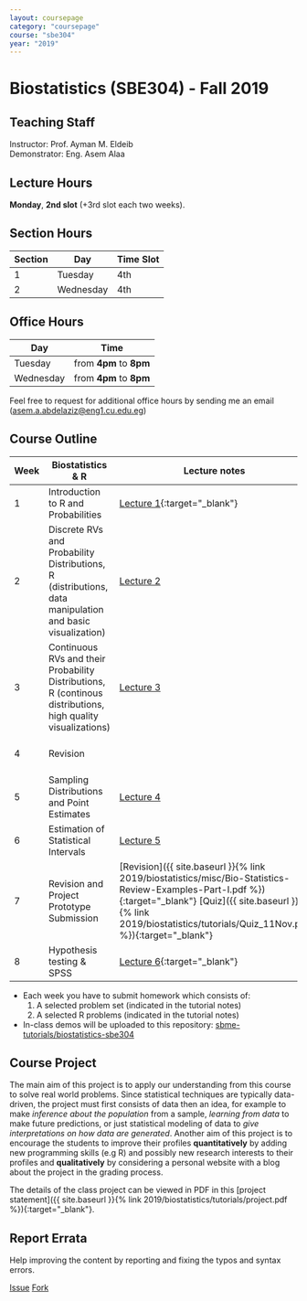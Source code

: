 ```yaml
---
layout: coursepage
category: "coursepage"
course: "sbe304"
year: "2019"
---
```


# Biostatistics \(SBE304\) - Fall 2019

## Teaching Staff

Instructor: Prof. Ayman M. Eldeib  
Demonstrator:  Eng. Asem Alaa  

## Lecture Hours

**Monday**, **2nd slot** (+3rd slot each two weeks).

## Section Hours

| Section | Day | Time Slot |
|---------|-----|-----------|
|   1     | Tuesday | 4th |
|   2     | Wednesday | 4th |

## Office Hours

| Day | Time |
|-----|-----------|
| Tuesday | from **4pm** to **8pm** |
| Wednesday | from **4pm** to **8pm** |

Feel free to request for additional office hours by sending me an email (asem.a.abdelaziz@eng1.cu.edu.eg)

## Course Outline

| Week | Biostatistics & R | Lecture notes | Tutorial notes |
|------|-----|-------|----|
| 1 |  Introduction to R and Probabilities | [Lecture 1](https://scholar.cu.edu.eg/sites/default/files/eldeib/files/sbe_304_-_bio-statistics-probability_6.pdf){:target="_blank"} | [Tutorial 1]({{ site.baseurl }}{% link 2019/biostatistics/tutorials/tutorial01.pdf %}){:target="_blank"} |
| 2 | Discrete RVs and Probability Distributions, R (distributions, data manipulation and basic visualization)  |   [Lecture 2](https://scholar.cu.edu.eg/sites/default/files/eldeib/files/sbe_304_-_bio-statistics-discrete_random_variables_2.pdf) | [Tutorial 2]({{ site.baseurl }}{% link 2019/biostatistics/tutorials/tutorial02.pdf %}){:target="_blank"} |
| 3 | Continuous RVs and their Probability Distributions, R (continous distributions, high quality visualizations)  |   [Lecture 3](https://scholar.cu.edu.eg/sites/default/files/eldeib/files/sbe_304_-_bio-statistics-continuous_random_variables_8.pdf) | [Tutorial 3]({{ site.baseurl }}{% link 2019/biostatistics/tutorials/tutorial03.pdf %}){:target="_blank"} |
| 4 | Revision  |   | [Quiz]({{ site.baseurl }}{% link 2019/biostatistics/tutorials/Quiz_15Oct.pdf %}){:target="_blank"}  |
| 5 | Sampling Distributions and Point Estimates | [Lecture 4](https://scholar.cu.edu.eg/sites/default/files/eldeib/files/sbe_304_-_bio-statistics-_random_sampling_1.pdf)  | [Tutorial 4]({{ site.baseurl }}{% link 2019/biostatistics/tutorials/tutorial04.pdf %}){:target="_blank"}  |
| 6 | Estimation of Statistical Intervals | [Lecture 5](https://scholar.cu.edu.eg/sites/default/files/eldeib/files/sbe_304_-_bio-statistics-statistical_intervals_5.pdf)  | [Tutorial 5]({{ site.baseurl }}{% link 2019/biostatistics/tutorials/tutorial05.pdf %}){:target="_blank"}  |
| 7 | Revision and Project Prototype Submission | [Revision]({{ site.baseurl }}{% link 2019/biostatistics/misc/Bio-Statistics-Review-Examples-Part-I.pdf %}){:target="_blank"} [Quiz]({{ site.baseurl }}{% link 2019/biostatistics/tutorials/Quiz_11Nov.pdf %}){:target="_blank"}    | Project milestone submission |
| 8 | Hypothesis testing & SPSS | [Lecture 6](https://scholar.cu.edu.eg/sites/default/files/eldeib/files/bio-statistics-__tests_of_hypotheses_7.pdf){:target="_blank"} | [Tutorial 6]({{ site.baseurl }}{% link 2019/biostatistics/tutorials/tutorial06.pdf %}){:target="_blank"} |

<!-- | 3 |  |  | |
| 4 |  | | |
| 5 |   | | |
| 6 |  | | |
| 7 |    | | |
| 8 |    | | |
| 9 |   | | |
| 10 |   | | |
| 11 |  | | |
| 12 |  | | | -->

* Each week you have to submit homework which consists of:
    1. A selected problem set (indicated in the tutorial notes)
    2. A selected R problems (indicated in the tutorial notes)
* In-class demos will be uploaded to this repository: [sbme-tutorials/biostatistics-sbe304](https://github.com/sbme-tutorials/biostatistics-sbe304)

## Course Project

The main aim of this project is to apply our understanding from this course to solve real world problems. Since statistical techniques are typically data-driven, the project must first consists of data then an idea, for example to make _inference about the population_ from a sample, _learning from data_ to make future predictions, or just statistical modeling of data to _give interpretations on how data are generated_. Another aim of this project is to encourage the students to improve their profiles **quantitatively** by adding new programming skills (e.g R) and possibly new research interests to their profiles and **qualitatively** by considering a personal website with a blog about the project in the grading process.

The details of the class project can be viewed in PDF in this [project statement]({{ site.baseurl }}{% link 2019/biostatistics/tutorials/project.pdf %}){:target="_blank"}.


## Report Errata

Help improving the content by reporting and fixing the typos and syntax errors.

<a class="github-button" href="https://github.com/sbme-tutorials/sbme-tutorials.github.io/issues" data-size="large" data-show-count="true" aria-label="Issue sbme-tutorials/sbme-tutorials.github.io on GitHub">Issue</a> <a class="github-button" href="https://github.com/sbme-tutorials/sbme-tutorials.github.io/fork" data-size="large" data-show-count="true" aria-label="Fork sbme-tutorials/sbme-tutorials.github.io on GitHub">Fork</a> 
